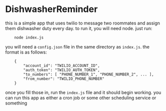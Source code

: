 # DishwasherReminder

this is a simple app that uses twilio to message two roommates and assign them dishwasher duty every day. to run it, you will need node.
just run:


```
	node index.js
```

you will need a `config.json` file in the same directory as `index.js`. the format is as follows:


```
	{
		"account_id": "TWILIO_ACCOUNT_ID",
		"auth_token": "TWILIO_AUTH_TOKEN",
		"to_numbers": [ "PHONE_NUMBER_1", "PHONE_NUMBER_2", ... ],
		"from_number": "TWILIO_PHONE_NUMBER"
	}
```

once you fill those in, run the `index.js` file and it should begin working. you can run this app as either a cron job or some other scheduling service or something
